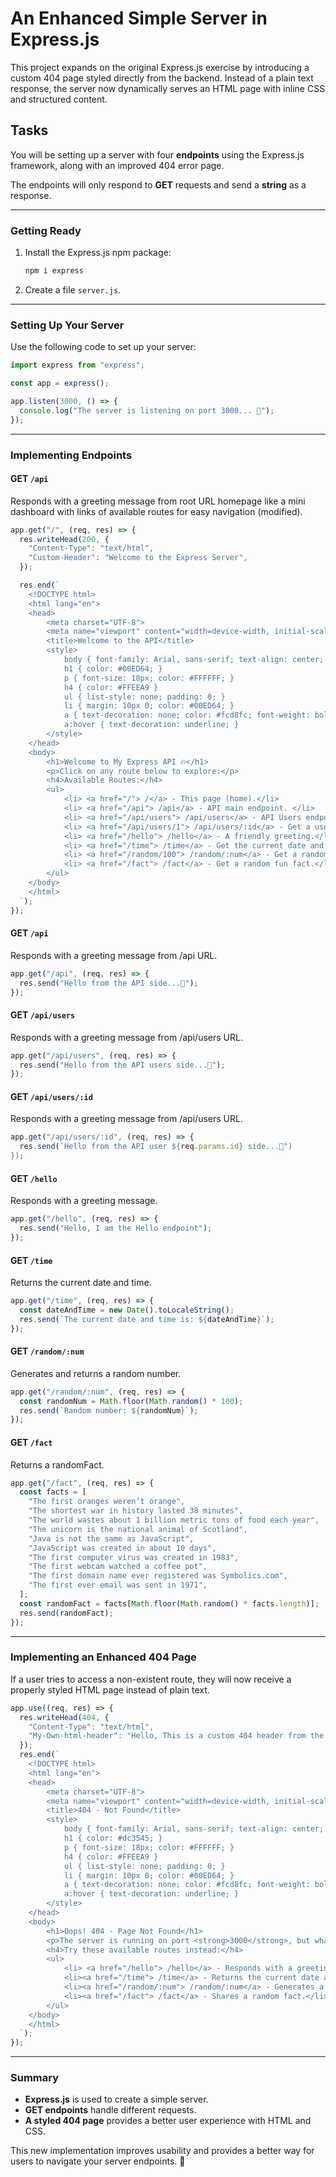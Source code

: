 # An Enhanced Simple Server in Express.js

This project expands on the original Express.js exercise by introducing a custom 404 page styled directly from the backend. Instead of a plain text response, the server now dynamically serves an HTML page with inline CSS and structured content.

## Tasks

You will be setting up a server with four **endpoints** using the Express.js framework, along with an improved 404 error page.

The endpoints will only respond to **GET** requests and send a **string** as a response.

---

### Getting Ready

1. Install the Express.js npm package:
   ```sh
   npm i express
   ```
2. Create a file `server.js`.

---

### Setting Up Your Server

Use the following code to set up your server:

```js
import express from "express";

const app = express();

app.listen(3000, () => {
  console.log("The server is listening on port 3000... 🐒");
});
```

---

### Implementing Endpoints

#### **GET `/api`**

Responds with a greeting message from root URL homepage like a mini dashboard with links of available routes for easy navigation (modified).

```js
app.get("/", (req, res) => {
  res.writeHead(200, {
    "Content-Type": "text/html",
    "Custom-Header": "Welcome to the Express Server",
  });

  res.end(`
    <!DOCTYPE html>
    <html lang="en">
    <head>
        <meta charset="UTF-8">
        <meta name="viewport" content="width=device-width, initial-scale=1.0">
        <title>Welcome to the API</title>
        <style>
            body { font-family: Arial, sans-serif; text-align: center; padding: 50px; background-color: #023430; }
            h1 { color: #00ED64; }
            p { font-size: 18px; color: #FFFFFF; }
            h4 { color: #FFEEA9 }
            ul { list-style: none; padding: 0; }
            li { margin: 10px 0; color: #00ED64; }
            a { text-decoration: none; color: #fcd8fc; font-weight: bold; }
            a:hover { text-decoration: underline; }
        </style>
    </head>
    <body>
        <h1>Welcome to My Express API 🔥</h1>
        <p>Click on any route below to explore:</p>
        <h4>Available Routes:</h4>
        <ul>
            <li> <a href="/"> /</a> - This page (home).</li>
            <li> <a href="/api"> /api</a> - API main endpoint. </li>
            <li> <a href="/api/users"> /api/users</a> - API Users endpoint.</li>
            <li> <a href="/api/users/1"> /api/users/:id</a> - Get a user by ID (try changing '1').</li>
            <li> <a href="/hello"> /hello</a> - A friendly greeting.</li>
            <li> <a href="/time"> /time</a> - Get the current date and time.</li>
            <li> <a href="/random/100"> /random/:num</a> - Get a random number.</li>
            <li> <a href="/fact"> /fact</a> - Get a random fun fact.</li>
        </ul>
    </body>
    </html>
  `);
});
```

#### **GET `/api`**

Responds with a greeting message from /api URL.

```js
app.get("/api", (req, res) => {
  res.send("Hello from the API side...🐒");
});
```

#### **GET `/api/users`**

Responds with a greeting message from /api/users URL.

```js
app.get("/api/users", (req, res) => {
  res.send("Hello from the API users side...🐒");
});
```

#### **GET `/api/users/:id`**

Responds with a greeting message from /api/users URL.

```js
app.get("/api/users/:id", (req, res) => {
  res.send(`Hello from the API user ${req.params.id} side...🐒")
});
```

#### **GET `/hello`**

Responds with a greeting message.

```js
app.get("/hello", (req, res) => {
  res.send("Hello, I am the Hello endpoint");
});
```

#### **GET `/time`**

Returns the current date and time.

```js
app.get("/time", (req, res) => {
  const dateAndTime = new Date().toLocaleString();
  res.send(`The current date and time is: ${dateAndTime}`);
});
```

#### **GET `/random/:num`**

Generates and returns a random number.

```js
app.get("/random/:num", (req, res) => {
  const randomNum = Math.floor(Math.random() * 100);
  res.send(`Random number: ${randomNum}`);
});
```

#### **GET `/fact`**

Returns a randomFact.

```js
app.get("/fact", (req, res) => {
  const facts = [
    "The first oranges weren’t orange",
    "The shortest war in history lasted 38 minutes",
    "The world wastes about 1 billion metric tons of food each year",
    "The unicorn is the national animal of Scotland",
    "Java is not the same as JavaScript",
    "JavaScript was created in about 10 days",
    "The first computer virus was created in 1983",
    "The first webcam watched a coffee pot",
    "The first domain name ever registered was Symbolics.com",
    "The first ever email was sent in 1971",
  ];
  const randomFact = facts[Math.floor(Math.random() * facts.length)];
  res.send(randomFact);
});
```

---

### Implementing an Enhanced 404 Page

If a user tries to access a non-existent route, they will now receive a properly styled HTML page instead of plain text.

```js
app.use((req, res) => {
  res.writeHead(404, {
    "Content-Type": "text/html",
    "My-Own-html-header": "Hello, This is a custom 404 header from the server!",
  });
  res.end(`
    <!DOCTYPE html>
    <html lang="en">
    <head>
        <meta charset="UTF-8">
        <meta name="viewport" content="width=device-width, initial-scale=1.0">
        <title>404 - Not Found</title>
        <style>
            body { font-family: Arial, sans-serif; text-align: center; padding: 50px; background-color: #023430; }
            h1 { color: #dc3545; }
            p { font-size: 18px; color: #FFFFFF; }
            h4 { color: #FFEEA9 }
            ul { list-style: none; padding: 0; }
            li { margin: 10px 0; color: #00ED64; }
            a { text-decoration: none; color: #fcd8fc; font-weight: bold; }
            a:hover { text-decoration: underline; }
        </style>
    </head>
    <body>
        <h1>Oops! 404 - Page Not Found</h1>
        <p>The server is running on port <strong>3000</strong>, but what you have entered is not a valid route 🙈</p>
        <h4>Try these available routes instead:</h4>
        <ul>
            <li> <a href="/hello"> /hello</a> - Responds with a greeting.</li>
            <li><a href="/time"> /time</a> - Returns the current date and time.</li>
            <li><a href="/random/:num"> /random/:num</a> - Generates a random number.</li>
            <li><a href="/fact"> /fact</a> - Shares a random fact.</li>
        </ul>
    </body>
    </html>
  `);
});
```

---

### Summary

- **Express.js** is used to create a simple server.
- **GET endpoints** handle different requests.
- **A styled 404 page** provides a better user experience with HTML and CSS.

This new implementation improves usability and provides a better way for users to navigate your server endpoints. 🎉
